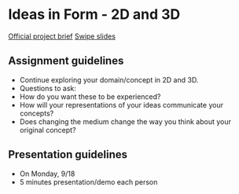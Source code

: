 # Ideas in Form - 2D and 3D 
[Official project brief](https://docs.google.com/a/newschool.edu/document/d/1g2bfUFsO3ycpkBmhfYAV1vCq5iOH0ZaZ-rptcom11W8/edit?usp=sharing)
[Swipe slides](https://swipe.to/6820dt)

## Assignment guidelines
* Continue exploring your domain/concept in 2D and 3D.
* Questions to ask:
* How do you want these to be experienced?
* How will your representations of your ideas communicate your concepts?
* Does changing the medium change the way you think about your original concept?

## Presentation guidelines
* On Monday, 9/18
* 5 minutes presentation/demo each person